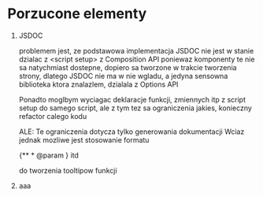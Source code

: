 # Porzucone elementy
1. JSDOC

    problemem jest, ze podstawowa implementacja JSDOC nie jest w stanie dzialac z \<script setup\> z Composition API poniewaz komponenty te nie sa natychmiast dostepne, dopiero sa tworzone w trakcie tworzenia strony, dlatego JSDOC nie ma w nie wgladu, a jedyna sensowna biblioteka ktora znalazlem, dzialala z Options API

    Ponadto moglbym wyciagac deklaracje funkcji, zmiennych itp z script setup do samego script, ale z tym tez sa ograniczenia jakies, konieczny refactor calego kodu

    ALE:
    Te ograniczenia dotycza tylko generowania dokumentacji
    Wciaz jednak mozliwe jest stosowanie formatu

    {**
    \* @param 
    }
    itd
    
    do tworzenia tooltipow funkcji

2. aaa